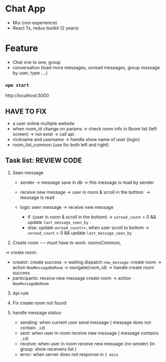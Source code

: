 # Chat App 
- Mui (non experience)
- React Ts, redux toolkit (2 years)

# Feature
- Chat one to one, group
- conversation (load more messages, unread messages, group message by user, type ....)

### `npm start`
http://localhost:5000

## HAVE TO FIX
- a user online multiple website 
- when room_id change on params -> check room info in Room list (left screen) -> not exist -> call api
- nickname and username -> handle show name of user (logic)
- room_list_common (use for both left and right)

## Task list: REVIEW CODE 
1. Seen message
   + sender -> message save in db -> this message is read by sender
   + receive new message -> user in room & scroll in the bottom` -> message is read 

   + logic seen message
   -> receive new message 
      - if :(user in room & scroll in the bottom) -> `unread_count` = 0 && update `last_message_seen_by`
      - else: update `unread_count++`, when user scroll to bottom  -> `unread_count` = 0 && update `last_message_seen_by`

2. Create room
--- must have to work: roomsCommon, 

-> create room:
   + creator: create success -> waiting dispatch `new_message`: create room -> action `NewMessageNoRoom` -> navigate(room_id) -> handle create room success
   + participants: receive new message create room -> action `NewMessageNoRoom`

3. Api rule

4. Fix create room not found

5. handle message status:
   - sending: when current user send message ( message does not contain `_id`)
   - sent: when user in room receive new message ( message contains `_id`)
   - receive: when user in room receive new message (no sender) (in group: show receivers list )
   - error: when server does not response in `2 mins` 